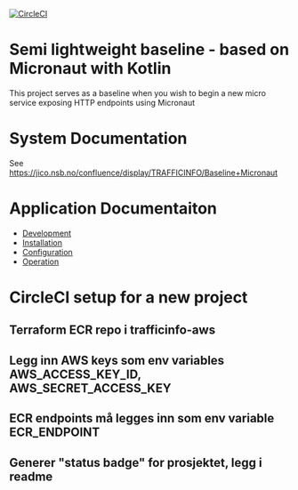 [![CircleCI](https://circleci.com/gh/nsbno/trafficinfo-baseline-micronaut.svg?style=svg&circle-token=67eb02d828d5a7e61e775f7840c387cc5be36dca)](https://circleci.com/gh/nsbno/trafficinfo-baseline-micronaut)


# Semi lightweight baseline - based on Micronaut with Kotlin
This project serves as a baseline when you wish to begin a new micro service exposing HTTP endpoints using Micronaut

# System Documentation
See https://jico.nsb.no/confluence/display/TRAFFICINFO/Baseline+Micronaut

# Application Documentaiton
- [Development](/docs/development.md)
- [Installation](/docs/installation.md)
- [Configuration](/docs/configuration.md)
- [Operation](/docs/operation.md)

# CircleCI setup for a new project
## Terraform ECR repo i trafficinfo-aws


## Legg inn AWS keys som env variables AWS_ACCESS_KEY_ID, AWS_SECRET_ACCESS_KEY


## ECR endpoints må legges inn som env variable ECR_ENDPOINT

## Generer "status badge" for prosjektet, legg i readme